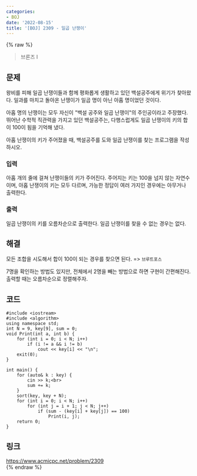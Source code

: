 ```yaml
---
categories:
- BOJ
date: '2022-08-15'
title: '[BOJ] 2309 - 일곱 난쟁이'
---
```


{% raw %}
> 브론즈 I<br>

## 문제
왕비를 피해 일곱 난쟁이들과 함께 평화롭게 생활하고 있던 백설공주에게 위기가 찾아왔다. 일과를 마치고 돌아온 난쟁이가 일곱 명이 아닌 아홉 명이었던 것이다.

아홉 명의 난쟁이는 모두 자신이 "백설 공주와 일곱 난쟁이"의 주인공이라고 주장했다. 뛰어난 수학적 직관력을 가지고 있던 백설공주는, 다행스럽게도 일곱 난쟁이의 키의 합이 100이 됨을 기억해 냈다.

아홉 난쟁이의 키가 주어졌을 때, 백설공주를 도와 일곱 난쟁이를 찾는 프로그램을 작성하시오.

### 입력
아홉 개의 줄에 걸쳐 난쟁이들의 키가 주어진다. 주어지는 키는 100을 넘지 않는 자연수이며, 아홉 난쟁이의 키는 모두 다르며, 가능한 정답이 여러 가지인 경우에는 아무거나 출력한다.

### 출력
일곱 난쟁이의 키를 오름차순으로 출력한다. 일곱 난쟁이를 찾을 수 없는 경우는 없다.

## 해결
모든 조합을 시도해서 합이 100이 되는 경우를 찾으면 된다.  => `브루트포스`<br>

7명을 확인하는 방법도 있지만, 전체에서 2명을 빼는 방법으로 하면 구현이 간편해진다. 출력할 때는 오름차순으로 정렬해주자.

## 코드
```
#include <iostream>
#include <algorithm>
using namespace std;
int N = 9, key[9], sum = 0;
void Print(int a, int b) {
	for (int i = 0; i < N; i++)
		if (i != a && i != b)
			cout << key[i] << "\n";
	exit(0);
}

int main() {
	for (auto& k : key) {
		cin >> k;<br>
		sum += k;
	}
	sort(key, key + N);
	for (int i = 0; i < N; i++)
		for (int j = i + 1; j < N; j++)
			if (sum - (key[i] + key[j]) == 100)
				Print(i, j);
	return 0;
}
```

## 링크
https://www.acmicpc.net/problem/2309<br>
{% endraw %}